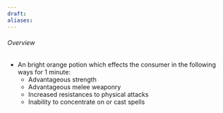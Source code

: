 ```yaml
---
draft: 
aliases:
---
```

###### Overview
- An bright orange potion which effects the consumer in the following ways for 1 minute:
	- Advantageous strength
	- Advantageous melee weaponry
	- Increased resistances to physical attacks
	- Inability to concentrate on or cast spells